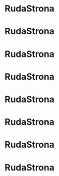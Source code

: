 # RudaStrona
# RudaStrona
# RudaStrona
# RudaStrona
# RudaStrona
# RudaStrona
# RudaStrona
# RudaStrona
